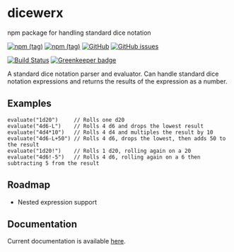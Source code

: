 # dicewerx

npm package for handling standard dice notation

[![npm (tag)](https://img.shields.io/npm/v/dicewerx/latest)](https://www.npmjs.com/package/dicewerx)
[![npm (tag)](https://img.shields.io/npm/v/dicewerx/beta)](https://www.npmjs.com/package/dicewerx)
[![GitHub](https://img.shields.io/github/license/codemastermick/dicewerx)](https://github.com/codemastermick/dicewerx/blob/master/LICENSE)
[![GitHub issues](https://img.shields.io/github/issues/codemastermick/dicewerx)](https://github.com/codemastermick/dicewerx/issues)

[![Build Status](https://travis-ci.org/codemastermick/dicewerx.svg?branch=master)](https://travis-ci.org/codemastermick/dicewerx)
[![Greenkeeper badge](https://badges.greenkeeper.io/codemastermick/dicewerx.svg)](https://greenkeeper.io/)

A standard dice notation parser and evaluator. Can handle standard dice notation expressions and returns the results of the expression as a number.

## Examples

```
evaluate("1d20")     // Rolls one d20
evaluate("4d6-L")    // Rolls 4 d6 and drops the lowest result
evaluate("4d4*10")   // Rolls 4 d4 and multiples the result by 10
evaluate("4d6-L+50") // Rolls 4 d6, drops the lowest, then adds 50 to the result
evaluate("1d20!")    // Rolls 1 d20, rolling again on a 20
evaluate("4d6!-5")   // Rolls 4 d6, rolling again on a 6 then subtracting 5 from the result
```

## Roadmap

- Nested expression support

## Documentation
Current documentation is available [here](https://codemastermick.github.io/dicewerx/index.html).
